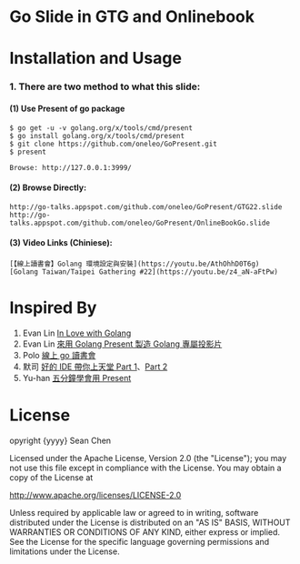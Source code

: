 Go Slide in GTG and Onlinebook
==============

Installation and Usage
=============

### 1. There are two method to what this slide:

#### (1) Use Present of go package
    $ go get -u -v golang.org/x/tools/cmd/present
    $ go install golang.org/x/tools/cmd/present
    $ git clone https://github.com/oneleo/GoPresent.git
    $ present

    Browse: http://127.0.0.1:3999/

#### (2) Browse Directly:
    http://go-talks.appspot.com/github.com/oneleo/GoPresent/GTG22.slide
    http://go-talks.appspot.com/github.com/oneleo/GoPresent/OnlineBookGo.slide
    
#### (3) Video Links (Chiniese):
    [【線上讀書會】Golang 環境設定與安裝](https://youtu.be/AthOhhD0T6g)
    [Golang Taiwan/Taipei Gathering #22](https://youtu.be/z4_aN-aFtPw)

Inspired By
=============
1. Evan Lin [In Love with Golang](http://go-talks.appspot.com/github.com/kkdai/GolangTalks/gdgfest/gdgfest.slide)
2. Evan Lin [來用 Golang Present 製造 Golang 專屬投影片](http://www.evanlin.com/til-golang-present/)
3. Polo [線上 go 讀書會](https://www.facebook.com/groups/1288435607857868)
4. 默司 [好的 IDE 帶你上天堂 Part 1](https://youtu.be/rsaqfyDLzQM)、[Part 2](https://youtu.be/zGqICko2_uo)
5. Yu-han [五分鐘學會用 Present](https://youtu.be/0a4Lcpd1Dgw)

License
=============

opyright {yyyy} Sean Chen

Licensed under the Apache License, Version 2.0 (the "License");
you may not use this file except in compliance with the License.
You may obtain a copy of the License at

http://www.apache.org/licenses/LICENSE-2.0

Unless required by applicable law or agreed to in writing, software
distributed under the License is distributed on an "AS IS" BASIS,
WITHOUT WARRANTIES OR CONDITIONS OF ANY KIND, either express or implied.
See the License for the specific language governing permissions and
limitations under the License.
